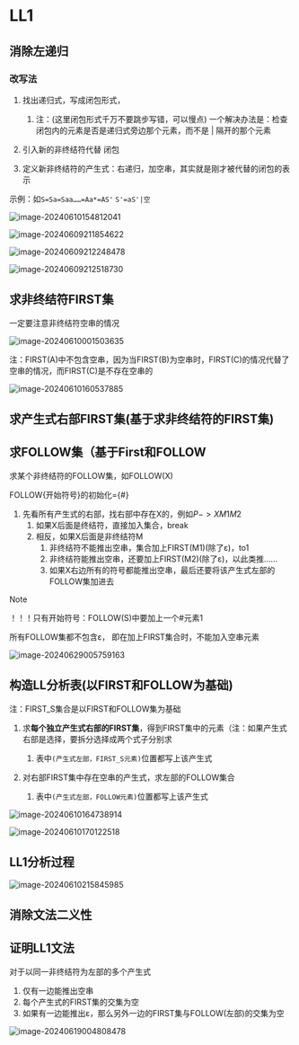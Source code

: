 # LL1

## 消除左递归

### 改写法

1. 找出递归式，写成闭包形式，
    1. 注：(这里闭包形式千万不要跳步写错，可以慢点)
        一个解决办法是：检查闭包内的元素是否是递归式旁边那个元素，而不是 | 隔开的那个元素

2. 引入新的非终结符代替 闭包
3. 定义新非终结符的产生式：右递归，加空串，其实就是刚才被代替的闭包的表示

示例：如`S=Sa=Saa……=Aa*=AS'` `S'=aS'|空`



![image-20240610154812041](./images/image-20240610154812041.png)

![image-20240609211854622](./images/image-20240609211854622.png)

![image-20240609212248478](./images/image-20240609212248478.png)

![image-20240609212518730](./images/image-20240609212518730.png)

## 求非终结符FIRST集

一定要注意非终结符空串的情况

![image-20240610001503635](./images/image-20240610001503635.png)

注：FIRST(A)中不包含空串，因为当FIRST(B)为空串时，FIRST(C)的情况代替了空串的情况，而FIRST(C)是不存在空串的

![image-20240610160537885](./images/image-20240610160537885.png)



## 求产生式右部FIRST集(基于求非终结符的FIRST集)



## 求FOLLOW集（基于First和FOLLOW

求某个非终结符的FOLLOW集，如FOLLOW(X)

FOLLOW{开始符号}的初始化={#}

1. 先看所有产生式的右部，找右部中存在X的，例如$P->XM1M2$
    1. 如果X后面是终结符，直接加入集合，break
    2. 相反，如果X后面是非终结符M
        1. 非终结符不能推出空串，集合加上FIRST(M1)(除了ε)，to1
        2. 非终结符能推出空串，还要加上FIRST(M2)(除了ε)，以此类推......
        3. 如果X右边所有的符号都能推出空串，最后还要将该产生式左部的FOLLOW集加进去

> [!note]
>
> ！！！只有开始符号：FOLLOW(S)中要加上一个#元素1
>
> 所有FOLLOW集都不包含ε，
> 即在加上FIRST集合时，不能加入空串元素

![image-20240629005759163](./images/image-20240629005759163.png)



## 构造LL分析表(以FIRST和FOLLOW为基础)

注：FIRST_S集合是以FIRST和FOLLOW集为基础



1. 求**每个独立产生式右部的FIRST集**，得到FIRST集中的元素（注：如果产生式右部是选择，要拆分选择成两个式子分别求
    1. 表中`(产生式左部，FIRST_S元素)`位置都写上该产生式

2. 对右部FIRST集中存在空串的产生式，求左部的FOLLOW集合
    1. 表中`(产生式左部，FOLLOW元素)`位置都写上该产生式




![image-20240610164738914](./images/image-20240610164738914.png)

![image-20240610170122518](./images/image-20240610170122518.png)





## LL1分析过程

![image-20240610215845985](./images/image-20240610215845985.png)









## 消除文法二义性





## 证明LL1文法

对于以同一非终结符为左部的多个产生式

1. 仅有一边能推出空串
2. 每个产生式的FIRST集的交集为空
3. 如果有一边能推出ε，那么另外一边的FIRST集与FOLLOW(左部)的交集为空

![image-20240619004808478](./images/image-20240619004808478.png)